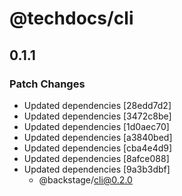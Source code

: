 # @techdocs/cli

## 0.1.1
### Patch Changes

- Updated dependencies [28edd7d2]
- Updated dependencies [3472c8be]
- Updated dependencies [1d0aec70]
- Updated dependencies [a3840bed]
- Updated dependencies [cba4e4d9]
- Updated dependencies [8afce088]
- Updated dependencies [9a3b3dbf]
  - @backstage/cli@0.2.0
